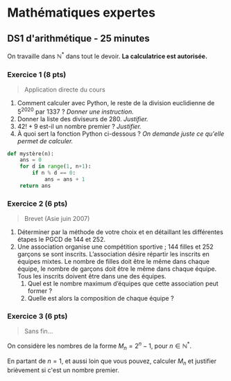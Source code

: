 # Mathématiques expertes
## DS1 d'arithmétique - 25 minutes

On travaille dans $\mathbb N^*$ dans tout le devoir. **La calculatrice est autorisée.**

### Exercice 1 (8 pts)
> Application directe du cours
1. Comment calculer avec Python, le reste de la division euclidienne de $5^{2020}$ par $1337$ ? *Donner une instruction.*
2. Donner la liste des diviseurs de $280$. *Justifier.*
3. $42! + 9$ est-il un nombre premier ? *Justifier.*
4. À quoi sert la fonction Python ci-dessous ? *On demande juste ce qu'elle permet de calculer.*
```python
def mystère(n):
    ans = 0
    for d in range(1, n+1):
        if n % d == 0:
            ans = ans + 1
    return ans
```

### Exercice 2 (6 pts)
> Brevet (Asie juin 2007)
1) Déterminer par la méthode de votre choix et en détaillant les différentes étapes le $\textrm{PGCD}$ de $144$ et $252$.
2) Une association organise une compétition sportive ; $144$ filles et $252$ garçons se sont inscrits. L’association désire répartir les inscrits en équipes mixtes. Le nombre de filles doit être le même dans chaque équipe, le nombre de garçons doit être le même dans chaque équipe. Tous les inscrits doivent être dans une des équipes.
    1. Quel est le nombre maximum d’équipes que cette association peut former ?
    2. Quelle est alors la composition de chaque équipe ?

### Exercice 3 (6 pts)
> Sans fin...

On considère les nombres de la forme $M_n = 2^n-1$, pour $n\in\mathbb N^*$.

En partant de $n=1$, et aussi loin que vous pouvez, calculer $M_n$ et justifier brièvement si c'est un nombre premier.